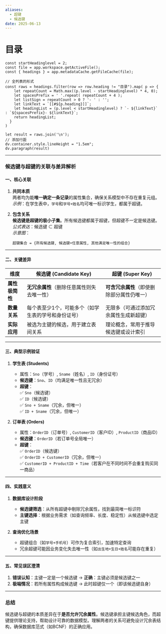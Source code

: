 ```yaml
---
aliases:
  - 超键
  - 候选键
date: 2025-06-13
---
```


# 目录

```dataviewjs
const startHeadinglevel = 2;
const file = app.workspace.getActiveFile();
const { headings } = app.metadataCache.getFileCache(file);
 
// 全列表的形式
const raws = headings.filter(row => row.heading != "目录").map( p => {
    let repeatCount = Math.max((p.level - startHeadinglevel) * 4, 0);
    let spacesPrefix = ' '.repeat( repeatCount + 4 );
    let listSign = repeatCount > 0 ? '- ' : '';
    let linkText = `[[#${p.heading}]]`;
    let headingList = (p.level < startHeadinglevel) ? `- ${linkText}` : `${spacesPrefix}- ${linkText}`;
    return headingList;
  }
)
 
let result = raws.join('\n');
// 添加行距
dv.container.style.lineHeight = "1.5em";
dv.paragraph(result)
```



---

### 候选键与超键的关联与差异解析

#### **一、核心关联**
1. **共同本质**  
   两者均为能**唯一确定一条记录**的属性集合，确保关系模型中不存在重复元组。  
   *示例*：在学生表中，`学号`和`学号+姓名`均可唯一标识学生，都属于超键。

2. **包含关系**  
   **候选键是超键的极小子集**。所有候选键都属于超键，但超键不一定是候选键。  
   *公式表达*：候选键 ⊂ 超键  
   *示意图*：  
   ```  
   超键集合 = {所有候选键, 候选键+任意属性, 其他满足唯一性的组合}  
   ```

---

#### **二、关键差异**  

| **维度**        | **候选键 (Candidate Key)**                     | **超键 (Super Key)**                     |
|-----------------|-----------------------------------------------|-------------------------------------------|
| **属性极简性**  | **无冗余属性**（删除任意属性则失去唯一性）      | **可含冗余属性**（即使删除部分属性仍唯一） |
| **数量关系**    | 每个表至少1个，可能多个（如学生表的学号和身份证号） | 无限多（可通过添加冗余属性生成新超键）    |
| **实际应用**    | 被选为主键的候选，用于建立表间关系              | 理论概念，常用于推导候选键或设计索引       |

---

#### **三、典型示例验证**
1. **学生表 (Students)**  
   - 属性：`Sno`（学号）, `Sname`（姓名）, `ID`（身份证号）  
   - **候选键**：`Sno`、`ID`（均满足唯一性且无冗余）  
   - **超键**：  
     ✅ `Sno`（候选键）  
     ✅ `ID`（候选键）  
     ✅ `Sno + Sname`（冗余，但唯一）  
     ✅ `ID + Sname`（冗余，但唯一）  

2. **订单表 (Orders)**  
   - 属性：`OrderID`（订单号）, `CustomerID`（客户ID）, `ProductID`（商品ID）  
   - **候选键**：`OrderID`（若订单号全局唯一）  
   - **超键**：  
     ✅ `OrderID`（候选键）  
     ✅ `OrderID + CustomerID`（冗余，但唯一）  
     ✅ `CustomerID + ProductID + Time`（若客户在不同时间不会重复购买同一商品）  

---

#### **四、实践意义**
1. **数据库设计阶段**  
   - **候选键筛选**：从所有超键中剔除冗余属性，找到最简唯一标识符  
   - **主键选择**：根据业务需求（如查询频率、长度、稳定性）从候选键中选定主键  

2. **查询优化场景**  
   - 超键组合（如`学号+手机号`）可作为复合索引，加速特定查询  
   - 冗余超键可能因业务变化失去唯一性（如`出生地+生日+姓名`可能存在重复）  

---

#### **五、常见误区澄清**
1. **错误认知**：主键一定是一个候选键 → **正确**：主键必须是候选键之一  
2. **极端情况**：若所有属性构成候选键 → 此时超键仅一个（即该候选键自身）  

---

### **总结**  
候选键与超键的本质差异在于**是否允许冗余属性**。候选键承担主键候选角色，而超键提供理论支持，帮助设计可靠的数据模型。理解两者的关系可避免设计冗余表结构，确保数据库范式（如BCNF）的正确应用。